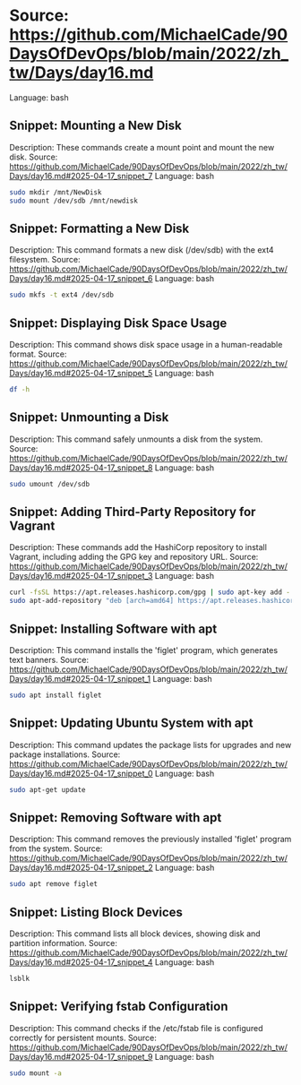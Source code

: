 # Source: https://github.com/MichaelCade/90DaysOfDevOps/blob/main/2022/zh_tw/Days/day16.md
Language: bash

## Snippet: Mounting a New Disk
Description: These commands create a mount point and mount the new disk.
Source: https://github.com/MichaelCade/90DaysOfDevOps/blob/main/2022/zh_tw/Days/day16.md#2025-04-17_snippet_7
Language: bash

```bash
sudo mkdir /mnt/NewDisk
sudo mount /dev/sdb /mnt/newdisk
```

## Snippet: Formatting a New Disk
Description: This command formats a new disk (/dev/sdb) with the ext4 filesystem.
Source: https://github.com/MichaelCade/90DaysOfDevOps/blob/main/2022/zh_tw/Days/day16.md#2025-04-17_snippet_6
Language: bash

```bash
sudo mkfs -t ext4 /dev/sdb
```

## Snippet: Displaying Disk Space Usage
Description: This command shows disk space usage in a human-readable format.
Source: https://github.com/MichaelCade/90DaysOfDevOps/blob/main/2022/zh_tw/Days/day16.md#2025-04-17_snippet_5
Language: bash

```bash
df -h
```

## Snippet: Unmounting a Disk
Description: This command safely unmounts a disk from the system.
Source: https://github.com/MichaelCade/90DaysOfDevOps/blob/main/2022/zh_tw/Days/day16.md#2025-04-17_snippet_8
Language: bash

```bash
sudo umount /dev/sdb
```

## Snippet: Adding Third-Party Repository for Vagrant
Description: These commands add the HashiCorp repository to install Vagrant, including adding the GPG key and repository URL.
Source: https://github.com/MichaelCade/90DaysOfDevOps/blob/main/2022/zh_tw/Days/day16.md#2025-04-17_snippet_3
Language: bash

```bash
curl -fsSL https://apt.releases.hashicorp.com/gpg | sudo apt-key add -
sudo apt-add-repository "deb [arch=amd64] https://apt.releases.hashicorp.com $(lsb_release -cs) main"
```

## Snippet: Installing Software with apt
Description: This command installs the 'figlet' program, which generates text banners.
Source: https://github.com/MichaelCade/90DaysOfDevOps/blob/main/2022/zh_tw/Days/day16.md#2025-04-17_snippet_1
Language: bash

```bash
sudo apt install figlet
```

## Snippet: Updating Ubuntu System with apt
Description: This command updates the package lists for upgrades and new package installations.
Source: https://github.com/MichaelCade/90DaysOfDevOps/blob/main/2022/zh_tw/Days/day16.md#2025-04-17_snippet_0
Language: bash

```bash
sudo apt-get update
```

## Snippet: Removing Software with apt
Description: This command removes the previously installed 'figlet' program from the system.
Source: https://github.com/MichaelCade/90DaysOfDevOps/blob/main/2022/zh_tw/Days/day16.md#2025-04-17_snippet_2
Language: bash

```bash
sudo apt remove figlet
```

## Snippet: Listing Block Devices
Description: This command lists all block devices, showing disk and partition information.
Source: https://github.com/MichaelCade/90DaysOfDevOps/blob/main/2022/zh_tw/Days/day16.md#2025-04-17_snippet_4
Language: bash

```bash
lsblk
```

## Snippet: Verifying fstab Configuration
Description: This command checks if the /etc/fstab file is configured correctly for persistent mounts.
Source: https://github.com/MichaelCade/90DaysOfDevOps/blob/main/2022/zh_tw/Days/day16.md#2025-04-17_snippet_9
Language: bash

```bash
sudo mount -a
```
